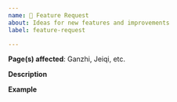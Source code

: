 ```yaml
---
name: 🚀 Feature Request
about: Ideas for new features and improvements
label: feature-request

---
```


**Page(s) affected**: Ganzhi, Jeiqi, etc.

**Description**  
<!-- A clear and concise description of the new feature. -->

**Example**  
<!-- A simple example of the new feature in action (include PHP code, YAML config, etc.)
     If the new feature changes an existing feature, include a simple before/after comparison. -->
